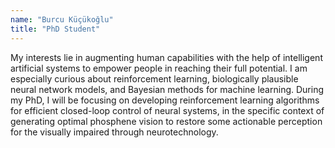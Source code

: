 ```yaml
---
name: "Burcu Küçükoğlu"
title: "PhD Student"
---
```


My interests lie in augmenting human capabilities with the help of intelligent artificial systems to empower people in reaching their full potential. I am especially curious about reinforcement learning, biologically plausible neural network models, and Bayesian methods for machine learning. During my PhD, I will be focusing on developing reinforcement learning algorithms for efficient closed-loop control of neural systems, in the specific context of generating optimal phosphene vision to restore some actionable perception for the visually impaired through neurotechnology.

